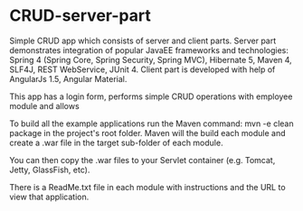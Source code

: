 # CRUD-server-part

Simple CRUD app which consists of server and client parts.
Server part demonstrates integration of popular JavaEE frameworks and technologies: Spring 4 (Spring Core, Spring Security, 
Spring MVC), Hibernate 5, Maven 4, SLF4J, REST WebService, JUnit 4.
Client part is developed with help of AngularJs 1.5, Angular Material.

This app has a login form, performs simple CRUD operations with employee module and allows

To build all the example applications run the Maven command:
mvn -e clean package in the project's root folder.  Maven 
will the build each module and create a .war file in the
target sub-folder of each module.

You can then copy the .war files to your Servlet container
(e.g. Tomcat, Jetty, GlassFish, etc).

There is a ReadMe.txt file in each module with instructions 
and the URL to view that application.
